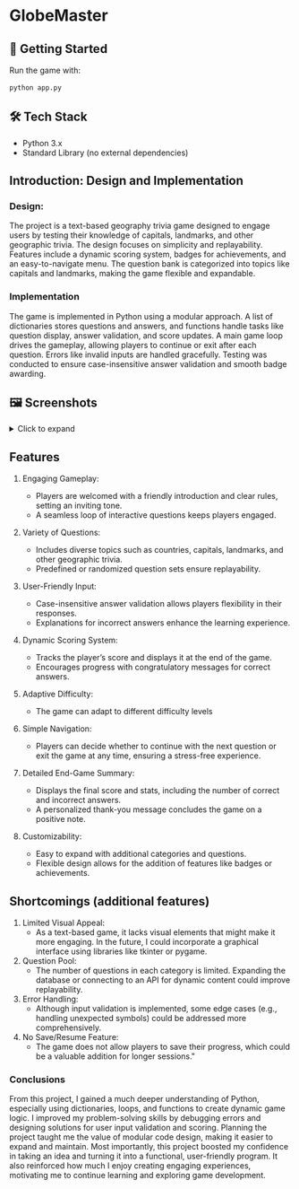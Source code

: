 
# GlobeMaster

## 🚀 Getting Started
Run the game with:
```bash
python app.py
```

## 🛠️ Tech Stack
- Python 3.x
- Standard Library (no external dependencies)

## Introduction: Design and Implementation
### Design:
The project is a text-based geography trivia game designed to engage users by testing their knowledge of capitals, landmarks, and other geographic trivia. The design focuses on simplicity and replayability. Features include a dynamic scoring system, badges for achievements, and an easy-to-navigate menu. The question bank is categorized into topics like capitals and landmarks, making the game flexible and expandable.

### Implementation
The game is implemented in Python using a modular approach. A list of dictionaries stores questions and answers, and functions handle tasks like question display, answer validation, and score updates. A main game loop drives the gameplay, allowing players to continue or exit after each question. Errors like invalid inputs are handled gracefully. Testing was conducted to ensure case-insensitive answer validation and smooth badge awarding.

## 🖼️ Screenshots

<details>
  <summary>Click to expand</summary>

  ### 🧑‍🎮 Create Player & Display Menu
  ![Create Player](images/createPlayer-displayMenu.png)

  ### ❓ Create Question, Ask Question & Display Scoreboard
  ![Question Flow](images/createQuestion-askQuestion-displayScoreboard.png)

  ### 🏅 Continue Game & Award Badge
  ![Continue Game](images/continuegame-awardbadge.png)

  ### 🏁 Conclusion Screen
  ![Conclusion](images/conclusion.png)

</details>

## Features
1. Engaging Gameplay:
    * Players are welcomed with a friendly introduction and clear rules, setting an inviting tone.
    * A seamless loop of interactive questions keeps players engaged.

2. Variety of Questions:
    * Includes diverse topics such as countries, capitals, landmarks, and other geographic trivia.
    * Predefined or randomized question sets ensure replayability.

3. User-Friendly Input:
    * Case-insensitive answer validation allows players flexibility in their responses.
    * Explanations for incorrect answers enhance the learning experience.

4. Dynamic Scoring System:
    * Tracks the player’s score and displays it at the end of the game.
    * Encourages progress with congratulatory messages for correct answers.

5. Adaptive Difficulty:
    * The game can adapt to different difficulty levels

6. Simple Navigation:
    * Players can decide whether to continue with the next question or exit the game at any time, ensuring a stress-free experience.
    
7. Detailed End-Game Summary:
    * Displays the final score and stats, including the number of correct and incorrect answers.
    * A personalized thank-you message concludes the game on a positive note.

8. Customizability:
    * Easy to expand with additional categories and questions.
    * Flexible design allows for the addition of features like badges or achievements.

## Shortcomings (additional features)
1. Limited Visual Appeal:
    * As a text-based game, it lacks visual elements that might make it more engaging. In the future, I could incorporate a graphical interface using libraries like tkinter or pygame.
2. Question Pool:
    * The number of questions in each category is limited. Expanding the database or connecting to an API for dynamic content could improve replayability.
3. Error Handling:
    * Although input validation is implemented, some edge cases (e.g., handling unexpected symbols) could be addressed more comprehensively.
4. No Save/Resume Feature:
    * The game does not allow players to save their progress, which could be a valuable addition for longer sessions." 

### Conclusions
From this project, I gained a much deeper understanding of Python, especially using dictionaries, loops, and functions to create dynamic game logic. I improved my problem-solving skills by debugging errors and designing solutions for user input validation and scoring. Planning the project taught me the value of modular code design, making it easier to expand and maintain. Most importantly, this project boosted my confidence in taking an idea and turning it into a functional, user-friendly program. It also reinforced how much I enjoy creating engaging experiences, motivating me to continue learning and exploring game development.